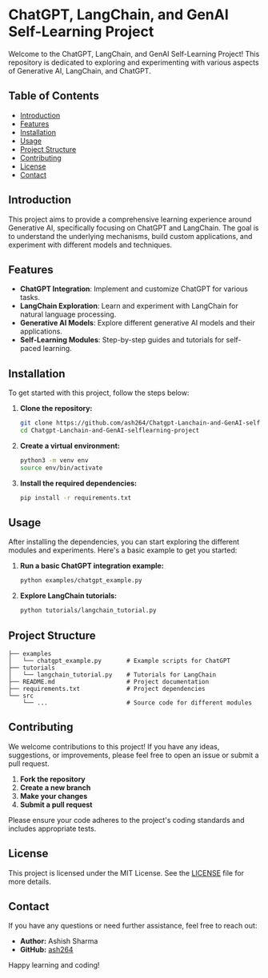 # ChatGPT, LangChain, and GenAI Self-Learning Project

Welcome to the ChatGPT, LangChain, and GenAI Self-Learning Project! This repository is dedicated to exploring and experimenting with various aspects of Generative AI, LangChain, and ChatGPT. 

## Table of Contents

- [Introduction](#introduction)
- [Features](#features)
- [Installation](#installation)
- [Usage](#usage)
- [Project Structure](#project-structure)
- [Contributing](#contributing)
- [License](#license)
- [Contact](#contact)

## Introduction

This project aims to provide a comprehensive learning experience around Generative AI, specifically focusing on ChatGPT and LangChain. The goal is to understand the underlying mechanisms, build custom applications, and experiment with different models and techniques.

## Features

- **ChatGPT Integration**: Implement and customize ChatGPT for various tasks.
- **LangChain Exploration**: Learn and experiment with LangChain for natural language processing.
- **Generative AI Models**: Explore different generative AI models and their applications.
- **Self-Learning Modules**: Step-by-step guides and tutorials for self-paced learning.

## Installation

To get started with this project, follow the steps below:

1. **Clone the repository:**
    ```bash
    git clone https://github.com/ash264/Chatgpt-Lanchain-and-GenAI-selflearning-project.git
    cd Chatgpt-Lanchain-and-GenAI-selflearning-project
    ```

2. **Create a virtual environment:**
    ```bash
    python3 -m venv env
    source env/bin/activate
    ```

3. **Install the required dependencies:**
    ```bash
    pip install -r requirements.txt
    ```

## Usage

After installing the dependencies, you can start exploring the different modules and experiments. Here's a basic example to get you started:

1. **Run a basic ChatGPT integration example:**
    ```bash
    python examples/chatgpt_example.py
    ```

2. **Explore LangChain tutorials:**
    ```bash
    python tutorials/langchain_tutorial.py
    ```

## Project Structure

```plaintext
├── examples
│   └── chatgpt_example.py       # Example scripts for ChatGPT
├── tutorials
│   └── langchain_tutorial.py    # Tutorials for LangChain
├── README.md                    # Project documentation
├── requirements.txt             # Project dependencies
└── src
    └── ...                      # Source code for different modules
```

## Contributing

We welcome contributions to this project! If you have any ideas, suggestions, or improvements, please feel free to open an issue or submit a pull request.

1. **Fork the repository**
2. **Create a new branch**
3. **Make your changes**
4. **Submit a pull request**

Please ensure your code adheres to the project's coding standards and includes appropriate tests.

## License

This project is licensed under the MIT License. See the [LICENSE](LICENSE) file for more details.

## Contact

If you have any questions or need further assistance, feel free to reach out:

- **Author:** Ashish Sharma
- **GitHub:** [ash264](https://github.com/ash264)

Happy learning and coding!
